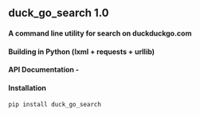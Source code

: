 ## duck_go_search 1.0
#### A command line utility for search on duckduckgo.com
#### Building in Python (lxml + requests + urllib)
#### API Documentation - 

#### Installation 
```
pip install duck_go_search
```
